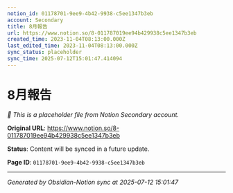 ```yaml
---
notion_id: 01178701-9ee9-4b42-9938-c5ee1347b3eb
account: Secondary
title: 8月報告
url: https://www.notion.so/8-011787019ee94b429938c5ee1347b3eb
created_time: 2023-11-04T08:13:00.000Z
last_edited_time: 2023-11-04T08:13:00.000Z
sync_status: placeholder
sync_time: 2025-07-12T15:01:47.414094
---
```


# 8月報告

*🔄 This is a placeholder file from Notion Secondary account.*

**Original URL**: https://www.notion.so/8-011787019ee94b429938c5ee1347b3eb

**Status**: Content will be synced in a future update.

**Page ID**: `01178701-9ee9-4b42-9938-c5ee1347b3eb`

---

*Generated by Obsidian-Notion sync at 2025-07-12 15:01:47*
